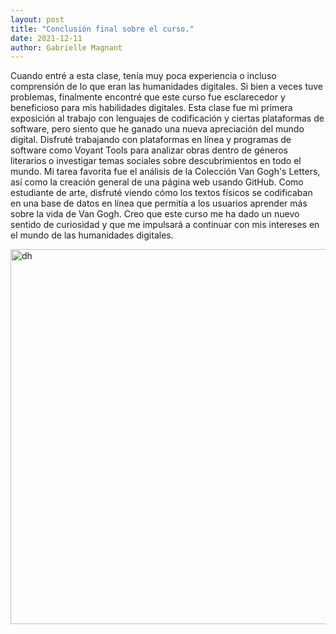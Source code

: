 ```yaml
---
layout: post
title: "Conclusión final sobre el curso."
date: 2021-12-11
author: Gabrielle Magnant 
---
```


Cuando entré a esta clase, tenía muy poca experiencia o incluso comprensión de lo que eran las humanidades digitales. Si bien a veces tuve problemas, finalmente encontré que este curso fue esclarecedor y beneficioso para mis habilidades digitales. Esta clase fue mi primera exposición al trabajo con lenguajes de codificación y ciertas plataformas de software, pero siento que he ganado una nueva apreciación del mundo digital. Disfruté trabajando con plataformas en línea y programas de software como Voyant Tools para analizar obras dentro de géneros literarios o investigar temas sociales sobre descubrimientos en todo el mundo. Mi tarea favorita fue el análisis de la Colección Van Gogh's Letters, así como la creación general de una página web usando GitHub. Como estudiante de arte, disfruté viendo cómo los textos físicos se codificaban en una base de datos en línea que permitía a los usuarios aprender más sobre la vida de Van Gogh. Creo que este curso me ha dado un nuevo sentido de curiosidad y que me impulsará a continuar con mis intereses en el mundo de las humanidades digitales.


<img src="/assets/images/ miyami.png" alt="dh" width="600"/>

